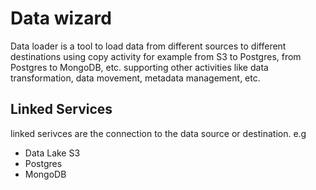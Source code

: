 # Data wizard 

Data loader is a tool to load data from different sources to different destinations using 
copy activity for example from S3 to Postgres, from Postgres to MongoDB, etc.
supporting other activities like data transformation, data movement, metadata management, etc.



## Linked Services 
linked serivces are the connection to the data source or destination. e.g
- Data Lake S3
- Postgres
- MongoDB